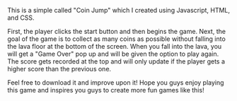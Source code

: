 This is a simple called "Coin Jump" which I created using Javascript, HTML, and CSS. 

First, the player clicks the start button and then begins the game. 
Next, the goal of the game is to collect as many coins as possible without falling into the lava floor at the bottom of the screen.
When you fall into the lava, you will get a "Game Over" pop up and will be given the option to play again.
The score gets recorded at the top and will only update if the player gets a higher score than the previous one. 


Feel free to download it and improve upon it! 
Hope you guys enjoy playing this game and inspires you guys to create more fun games like this! 

